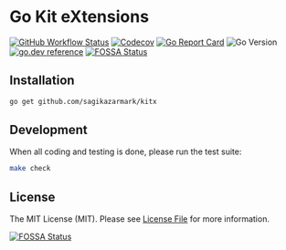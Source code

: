 # Go Kit eXtensions

[![GitHub Workflow Status](https://img.shields.io/github/workflow/status/sagikazarmark/kitx/CI?style=flat-square)](https://github.com/sagikazarmark/kitx/actions?query=workflow%3ACI)
[![Codecov](https://img.shields.io/codecov/c/github/sagikazarmark/kitx?style=flat-square)](https://codecov.io/gh/sagikazarmark/kitx)
[![Go Report Card](https://goreportcard.com/badge/github.com/sagikazarmark/kitx?style=flat-square)](https://goreportcard.com/report/github.com/sagikazarmark/kitx)
![Go Version](https://img.shields.io/badge/go%20version-%3E=1.13-61CFDD.svg?style=flat-square)
[![go.dev reference](https://img.shields.io/badge/go.dev-reference-007d9c?logo=go&logoColor=white&style=flat-square)](https://pkg.go.dev/mod/github.com/sagikazarmark/kitx)
[![FOSSA Status](https://app.fossa.com/api/projects/custom%2B8125%2Fkitx.svg?type=shield)](https://app.fossa.com/projects/custom%2B8125%2Fkitx?ref=badge_shield)


## Installation

```bash
go get github.com/sagikazarmark/kitx
```


## Development

When all coding and testing is done, please run the test suite:

```bash
make check
```


## License

The MIT License (MIT). Please see [License File](LICENSE) for more information.

[![FOSSA Status](https://app.fossa.com/api/projects/custom%2B8125%2Fkitx.svg?type=large)](https://app.fossa.com/projects/custom%2B8125%2Fkitx?ref=badge_large)
